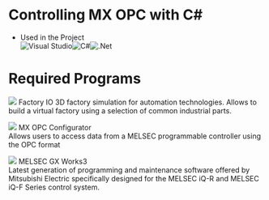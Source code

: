 # Controlling MX OPC with C#
- Used in the Project <br>
![Visual Studio](https://img.shields.io/badge/Visual%20Studio-5C2D91.svg?style=for-the-badge&logo=visual-studio&logoColor=white)![C#](https://img.shields.io/badge/c%23-%23239120.svg?style=for-the-badge&logo=c-sharp&logoColor=white)![.Net](https://img.shields.io/badge/.NET-5C2D91?style=for-the-badge&logo=.net&logoColor=white)

# Required Programs
<img src="https://drive.google.com/uc?export=view&id=1vnKKPSc7y49XuTwCEOd8DT1Yd6Qp5KGc"> Factory IO
3D factory simulation for automation technologies. Allows to build a virtual factory using a selection of common industrial parts.

<img src="https://drive.google.com/uc?export=view&id=1Ce426YO1MTslauwWPRQki9CSI-TeghjN"> MX OPC Configurator<br>
Allows users to access data from a MELSEC programmable controller using the OPC format

<img src="https://drive.google.com/uc?export=view&id=1F-Qp7uRD5quDFHZX9vl4SSi0P05CHn4w"> MELSEC GX Works3 <br> 
Latest generation of programming and maintenance software offered by Mitsubishi Electric specifically designed for the MELSEC iQ-R and MELSEC iQ-F Series control system.

